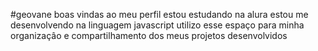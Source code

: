 #geovane
boas vindas ao meu perfil
estou estudando na alura 
estou me desenvolvendo na linguagem javascript
utilizo esse espaço para minha organizaçâo e compartilhamento dos meus projetos desenvolvidos 
